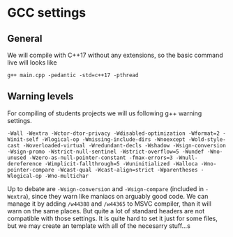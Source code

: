 # GCC settings

## General

We will compile with C++17 without any extensions, so the basic command live will looks like

```
g++ main.cpp -pedantic -std=c++17 -pthread
```

## Warning levels

For compiling of students projects we will us following g++ warning settings. 

```
-Wall -Wextra -Wctor-dtor-privacy -Wdisabled-optimization -Wformat=2 -Winit-self -Wlogical-op -Wmissing-include-dirs -Wnoexcept -Wold-style-cast -Woverloaded-virtual -Wredundant-decls -Wshadow -Wsign-conversion -Wsign-promo -Wstrict-null-sentinel -Wstrict-overflow=5 -Wundef -Wno-unused -Wzero-as-null-pointer-constant -fmax-errors=3 -Wnull-dereference -Wimplicit-fallthrough=5 -Wuninitialized -Walloca -Wno-pointer-compare -Wcast-qual -Wcast-align=strict -Wparentheses -Wlogical-op -Wno-multichar
```

Up to debate are `-Wsign-conversion` and `-Wsign-compare` (included in `-Wextra`), since they warn like maniacs on arguably good code. We can manage it by adding `/w44388` and `/w44365` to MSVC compiler, than it will warn on the same places. But quite a lot of standard headers are not compatible with those settings. It is quite hard to set it just for some files, but we may create an template with all of the necesarry stuff...s